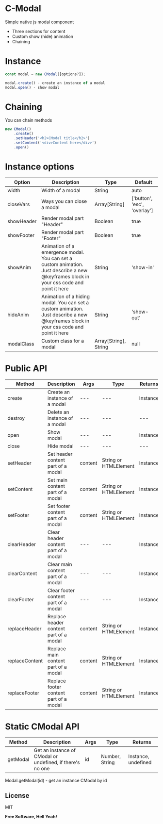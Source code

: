 # C-Modal

Simple native js modal component

  - Three sections for content
  - Custom show (hide) animation
  - Chaining

# Instance
```javascript
const modal = new CModal([options?]);

modal.create() - create an instance of a modal
modal.open() - show modal
```
# Chaining
You can chain methods
```javascript
new CModal()
    .create()
    .setHeader('<h2>CModal title</h2>')
    .setContent('<div>Content here</div>')
    .open()
```

# Instance options
| Option  | Description | Type | Default |
| ------------- | ------------- | ------------- | ------------- |
| width  | Width of a modal  | String | auto
| closeVars  | Ways you can close a modal  | Array[String] | ['button', 'esc', 'overlay']
| showHeader  | Render modal part "Header"  | Boolean | true
| showFooter  | Render modal part "Footer"  | Boolean | true
| showAnim  | Animation of a emergence modal. You can set a custom animation. Just describe a new @keyframes block in your css code and point it here | String | 'show-in'
| hideAnim  | Animation of a hiding modal. You can set a custom animation. Just describe a new @keyframes block in your css code and point it here  | String | 'show-out'
| modalClass  | Custom class for a modal  | Array[String], String | null

# Public API
| Method  | Description | Args | Type | Returns |
| ------------- | ------------- | ------------- | ------------- | -------------|
| create  | Create an instance of a modal  | --- | ---| Instance
| destroy  | Delete an instance of a modal  | --- | --- | --- |
| open  | Show modal  | --- | --- | Instance |
| close  | Hide modal  | --- | ---|  --- |
| setHeader  | Set header content part of a modal  | content | String or HTMLElement | Instance |
| setContent  | Set main content part of a modal  | content | String or HTMLElement | Instance |
| setFooter  | Set footer content part of a modal  | content | String or HTMLElement | Instance |
| clearHeader  | Clear header content part of a modal  | --- | ---| Instance |
| clearContent  | Clear main content part of a modal  | --- | --- | Instance |
| clearFooter  | Clear footer content part of a modal  | --- | --- | Instance |
| replaceHeader  | Replace header content part of a modal  | content | String or HTMLElement | Instance |
| replaceContent  | Replace main content part of a modal  | content | String or HTMLElement | Instance |
| replaceFooter  | Replace footer content part of a modal  | content | String or HTMLElement | Instance |

# Static CModal API
| Method  | Description | Args | Type | Returns |
| ------------- | ------------- | ------------- | ------------- | -------------|
| getModal  | Get an instance of CModal or undefined, if there's no one  | id | Number, String | Instance, undefined

Modal.getModal(id) - get an instance CModal by id

License
----

MIT


**Free Software, Hell Yeah!**
